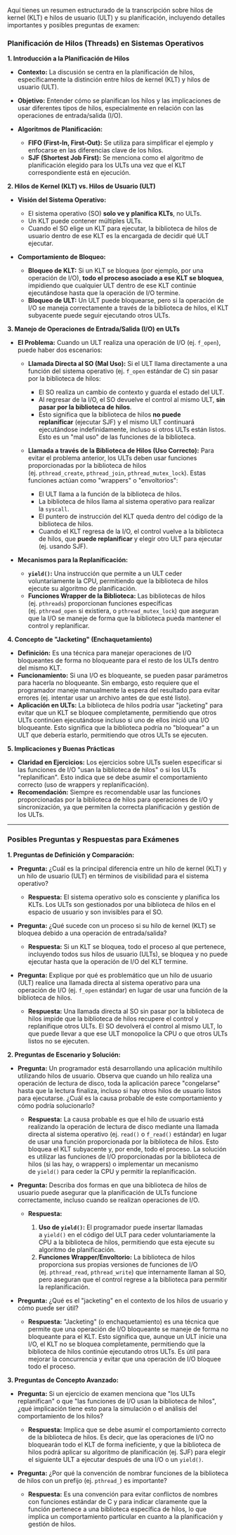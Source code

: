 Aquí tienes un resumen estructurado de la transcripción sobre hilos de kernel (KLT) e hilos de usuario (ULT) y su planificación, incluyendo detalles importantes y posibles preguntas de examen:

### **Planificación de Hilos (Threads) en Sistemas Operativos**

**1. Introducción a la Planificación de Hilos**

- **Contexto:** La discusión se centra en la planificación de hilos, específicamente la distinción entre hilos de kernel (KLT) y hilos de usuario (ULT).
- **Objetivo:** Entender cómo se planifican los hilos y las implicaciones de usar diferentes tipos de hilos, especialmente en relación con las operaciones de entrada/salida (I/O).
- **Algoritmos de Planificación:**
    
    - **FIFO (First-In, First-Out):** Se utiliza para simplificar el ejemplo y enfocarse en las diferencias clave de los hilos.
    - **SJF (Shortest Job First):** Se menciona como el algoritmo de planificación elegido para los ULTs una vez que el KLT correspondiente está en ejecución.
    

**2. Hilos de Kernel (KLT) vs. Hilos de Usuario (ULT)**

- **Visión del Sistema Operativo:**
    
    - El sistema operativo (SO) **solo ve y planifica KLTs**, no ULTs.
    - Un KLT puede contener múltiples ULTs.
    - Cuando el SO elige un KLT para ejecutar, la biblioteca de hilos de usuario dentro de ese KLT es la encargada de decidir qué ULT ejecutar.
    
- **Comportamiento de Bloqueo:**
    
    - **Bloqueo de KLT:** Si un KLT se bloquea (por ejemplo, por una operación de I/O), **todo el proceso asociado a ese KLT se bloquea**, impidiendo que cualquier ULT dentro de ese KLT continúe ejecutándose hasta que la operación de I/O termine.
    - **Bloqueo de ULT:** Un ULT puede bloquearse, pero si la operación de I/O se maneja correctamente a través de la biblioteca de hilos, el KLT subyacente puede seguir ejecutando otros ULTs.
    

**3. Manejo de Operaciones de Entrada/Salida (I/O) en ULTs**

- **El Problema:** Cuando un ULT realiza una operación de I/O (ej. `f_open`), puede haber dos escenarios:
    
    - **Llamada Directa al SO (Mal Uso):** Si el ULT llama directamente a una función del sistema operativo (ej. `f_open` estándar de C) sin pasar por la biblioteca de hilos:
        
        - El SO realiza un cambio de contexto y guarda el estado del ULT.
        - Al regresar de la I/O, el SO devuelve el control al mismo ULT, **sin pasar por la biblioteca de hilos**.
        - Esto significa que la biblioteca de hilos **no puede replanificar** (ejecutar SJF) y el mismo ULT continuará ejecutándose indefinidamente, incluso si otros ULTs están listos. Esto es un "mal uso" de las funciones de la biblioteca.
        
    - **Llamada a través de la Biblioteca de Hilos (Uso Correcto):** Para evitar el problema anterior, los ULTs deben usar funciones proporcionadas por la biblioteca de hilos (ej. `pthread_create`, `pthread_join`, `pthread_mutex_lock`). Estas funciones actúan como "wrappers" o "envoltorios":
        
        - El ULT llama a la función de la biblioteca de hilos.
        - La biblioteca de hilos llama al sistema operativo para realizar la `syscall`.
        - El puntero de instrucción del KLT queda dentro del código de la biblioteca de hilos.
        - Cuando el KLT regresa de la I/O, el control vuelve a la biblioteca de hilos, que **puede replanificar** y elegir otro ULT para ejecutar (ej. usando SJF).
    
- **Mecanismos para la Replanificación:**
    
    - **`yield()`:** Una instrucción que permite a un ULT ceder voluntariamente la CPU, permitiendo que la biblioteca de hilos ejecute su algoritmo de planificación.
    - **Funciones Wrapper de la Biblioteca:** Las bibliotecas de hilos (ej. `pthreads`) proporcionan funciones específicas (ej. `pthread_open` si existiera, o `pthread_mutex_lock`) que aseguran que la I/O se maneje de forma que la biblioteca pueda mantener el control y replanificar.
    

**4. Concepto de "Jacketing" (Enchaquetamiento)**

- **Definición:** Es una técnica para manejar operaciones de I/O bloqueantes de forma no bloqueante para el resto de los ULTs dentro del mismo KLT.
- **Funcionamiento:** Si una I/O es bloqueante, se pueden pasar parámetros para hacerla no bloqueante. Sin embargo, esto requiere que el programador maneje manualmente la espera del resultado para evitar errores (ej. intentar usar un archivo antes de que esté listo).
- **Aplicación en ULTs:** La biblioteca de hilos podría usar "jacketing" para evitar que un KLT se bloquee completamente, permitiendo que otros ULTs continúen ejecutándose incluso si uno de ellos inició una I/O bloqueante. Esto significa que la biblioteca podría no "bloquear" a un ULT que debería estarlo, permitiendo que otros ULTs se ejecuten.

**5. Implicaciones y Buenas Prácticas**

- **Claridad en Ejercicios:** Los ejercicios sobre ULTs suelen especificar si las funciones de I/O "usan la biblioteca de hilos" o si los ULTs "replanifican". Esto indica que se debe asumir el comportamiento correcto (uso de wrappers y replanificación).
- **Recomendación:** Siempre es recomendable usar las funciones proporcionadas por la biblioteca de hilos para operaciones de I/O y sincronización, ya que permiten la correcta planificación y gestión de los ULTs.

---

### **Posibles Preguntas y Respuestas para Exámenes**

**1. Preguntas de Definición y Comparación:**

- **Pregunta:** ¿Cuál es la principal diferencia entre un hilo de kernel (KLT) y un hilo de usuario (ULT) en términos de visibilidad para el sistema operativo?
    
    - **Respuesta:** El sistema operativo solo es consciente y planifica los KLTs. Los ULTs son gestionados por una biblioteca de hilos en el espacio de usuario y son invisibles para el SO.
    
- **Pregunta:** ¿Qué sucede con un proceso si su hilo de kernel (KLT) se bloquea debido a una operación de entrada/salida?
    
    - **Respuesta:** Si un KLT se bloquea, todo el proceso al que pertenece, incluyendo todos sus hilos de usuario (ULTs), se bloquea y no puede ejecutar hasta que la operación de I/O del KLT termine.
    
- **Pregunta:** Explique por qué es problemático que un hilo de usuario (ULT) realice una llamada directa al sistema operativo para una operación de I/O (ej. `f_open` estándar) en lugar de usar una función de la biblioteca de hilos.
    
    - **Respuesta:** Una llamada directa al SO sin pasar por la biblioteca de hilos impide que la biblioteca de hilos recupere el control y replanifique otros ULTs. El SO devolverá el control al mismo ULT, lo que puede llevar a que ese ULT monopolice la CPU o que otros ULTs listos no se ejecuten.
    

**2. Preguntas de Escenario y Solución:**

- **Pregunta:** Un programador está desarrollando una aplicación multihilo utilizando hilos de usuario. Observa que cuando un hilo realiza una operación de lectura de disco, toda la aplicación parece "congelarse" hasta que la lectura finaliza, incluso si hay otros hilos de usuario listos para ejecutarse. ¿Cuál es la causa probable de este comportamiento y cómo podría solucionarlo?
    
    - **Respuesta:** La causa probable es que el hilo de usuario está realizando la operación de lectura de disco mediante una llamada directa al sistema operativo (ej. `read()` o `f_read()` estándar) en lugar de usar una función proporcionada por la biblioteca de hilos. Esto bloquea el KLT subyacente y, por ende, todo el proceso. La solución es utilizar las funciones de I/O proporcionadas por la biblioteca de hilos (si las hay, o wrappers) o implementar un mecanismo de `yield()` para ceder la CPU y permitir la replanificación.
    
- **Pregunta:** Describa dos formas en que una biblioteca de hilos de usuario puede asegurar que la planificación de ULTs funcione correctamente, incluso cuando se realizan operaciones de I/O.
    
    - **Respuesta:**
        
        1. **Uso de `yield()`:** El programador puede insertar llamadas a `yield()` en el código del ULT para ceder voluntariamente la CPU a la biblioteca de hilos, permitiendo que esta ejecute su algoritmo de planificación.
        2. **Funciones Wrapper/Envoltorio:** La biblioteca de hilos proporciona sus propias versiones de funciones de I/O (ej. `pthread_read`, `pthread_write`) que internamente llaman al SO, pero aseguran que el control regrese a la biblioteca para permitir la replanificación.
        
    
- **Pregunta:** ¿Qué es el "jacketing" en el contexto de los hilos de usuario y cómo puede ser útil?
    
    - **Respuesta:** "Jacketing" (o enchaquetamiento) es una técnica que permite que una operación de I/O bloqueante se maneje de forma no bloqueante para el KLT. Esto significa que, aunque un ULT inicie una I/O, el KLT no se bloquea completamente, permitiendo que la biblioteca de hilos continúe ejecutando otros ULTs. Es útil para mejorar la concurrencia y evitar que una operación de I/O bloquee todo el proceso.
    

**3. Preguntas de Concepto Avanzado:**

- **Pregunta:** Si un ejercicio de examen menciona que "los ULTs replanifican" o que "las funciones de I/O usan la biblioteca de hilos", ¿qué implicación tiene esto para la simulación o el análisis del comportamiento de los hilos?
    
    - **Respuesta:** Implica que se debe asumir el comportamiento correcto de la biblioteca de hilos. Es decir, que las operaciones de I/O no bloquearán todo el KLT de forma ineficiente, y que la biblioteca de hilos podrá aplicar su algoritmo de planificación (ej. SJF) para elegir el siguiente ULT a ejecutar después de una I/O o un `yield()`.
    
- **Pregunta:** ¿Por qué la convención de nombrar funciones de la biblioteca de hilos con un prefijo (ej. `pthread_`) es importante?
    
    - **Respuesta:** Es una convención para evitar conflictos de nombres con funciones estándar de C y para indicar claramente que la función pertenece a una biblioteca específica de hilos, lo que implica un comportamiento particular en cuanto a la planificación y gestión de hilos.